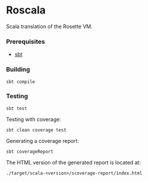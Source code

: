 # Roscala

Scala translation of the Rosette VM.

### Prerequisites

* [sbt](http://www.scala-sbt.org/download.html)

### Building

```
sbt compile
```

### Testing

```
sbt test
```

Testing with coverage:

```
sbt clean coverage test
```

Generating a coverage report:

```
sbt coverageReport
```

The HTML version of the generated report is located at:

 `./target/scala-<version>/scoverage-report/index.html`